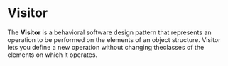 # Visitor

The **Visitor** is a behavioral software design pattern that represents an operation to be performed on the elements of an object structure. Visitor lets you define a new operation without changing theclasses of the elements on which it operates.
